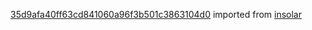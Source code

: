 [35d9afa40ff63cd841060a96f3b501c3863104d0](https://github.com/insolar/insolar/commit/35d9afa40ff63cd841060a96f3b501c3863104d0) imported from [insolar](https://github.com/insolar/insolar)
